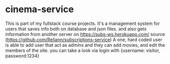 # cinema-service
This is part of my fullstack course projects. It's a management system for users that saves info both on database and json files.
and also gets information from another server on https://subs-ws.herokuapp.com/ source (https://github.com/Reliann/subscriptions-service)
A one, hard coded user is able to add user that act as admins and they can add movies, and edit the members of the site.
you can take a look via login with {username: visitor, password:1234}
